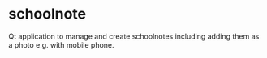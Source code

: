 # schoolnote
Qt application to manage and create schoolnotes including adding them as a photo e.g. with mobile phone.
